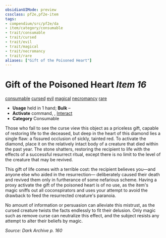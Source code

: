 ```yaml
---
obsidianUIMode: preview
cssclass: pf2e,pf2e-item
tags:
- compendium/src/pf2e/da
- item/category/consumable
- trait/consumable
- trait/cursed
- trait/evil
- trait/magical
- trait/necromancy
- trait/rare
aliases: ["Gift of the Poisoned Heart"]
---
```

# Gift of the Poisoned Heart *Item 16*  
[consumable](rules/traits/consumable.md "Consumable Item Trait")  [cursed](rules/traits/cursed-gmg.md "Cursed Item Trait")  [evil](rules/traits/evil.md "Evil Alignment Trait")  [magical](rules/traits/magical.md "Magical Item Trait")  [necromancy](rules/traits/necromancy.md "Necromancy School Trait")  [rare](rules/traits/rare.md "Rare Rarity Trait")  

- **Usage** held in 1 hand; **Bulk** –
- **Activate** command, , [Interact](rules/actions/interact.md)
- **Category** Consumable

Those who fail to see the curse view this object as a priceless gift, capable of restoring life to the deceased, but deep in the heart of this diamond lies a single flaw: a fissured occlusion of sickly, tainted red. To activate the diamond, place it on the relatively intact body of a creature that died within the past year. The stone shatters, restoring the recipient to life with the effects of a successful resurrect ritual, except there is no limit to the level of the creature that may be revived.

This gift of life comes with a terrible cost: the recipient believes you—and anyone else who aided in the resurrection— deliberately caused their death and revived them only in furtherance of some nefarious scheme. Having a proxy activate the gift of the poisoned heart is of no use, as the item's magic sniffs out all coconspirators and uses your attempt to avoid the drawback to feed the resurrected creature's paranoia.

No amount of information or persuasion can alleviate this mistrust, as the cursed creature twists the facts endlessly to fit their delusion. Only magic such as remove curse can neutralize this effect, and the subject resists any attempt to alter their beliefs by magic.

*Source: Dark Archive p. 160*